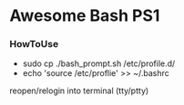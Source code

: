 # Awesome Bash PS1

### HowToUse

- sudo cp ./bash_prompt.sh /etc/profile.d/
- echo 'source /etc/proflie' >> ~/.bashrc

reopen/relogin into terminal (tty/ptty)

